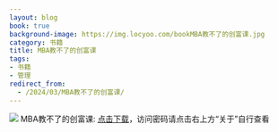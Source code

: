 ```yaml
---
layout: blog
book: true
background-image: https://img.locyoo.com/bookMBA教不了的创富课.jpg
category: 书籍
title: MBA教不了的创富课
tags:
- 书籍
- 管理
redirect_from:
  - /2024/03/MBA教不了的创富课/
---
```

![](https://img.locyoo.com/bookMBA教不了的创富课.jpg)
MBA教不了的创富课: <a name = "ref1" href="https://url18.ctfile.com/f/50983618-1269964184-f70d67?p=3619">点击下载</a>，访问密码请点击右上方“关于”自行查看